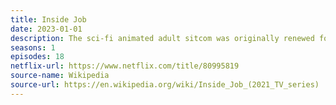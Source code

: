 ```yaml
---
title: Inside Job
date: 2023-01-01
description: The sci-fi animated adult sitcom was originally renewed for a second season in June 2022 but Netflix reversed this decision and cancelled the show.
seasons: 1
episodes: 18
netflix-url: https://www.netflix.com/title/80995819
source-name: Wikipedia  
source-url: https://en.wikipedia.org/wiki/Inside_Job_(2021_TV_series)
---
```

